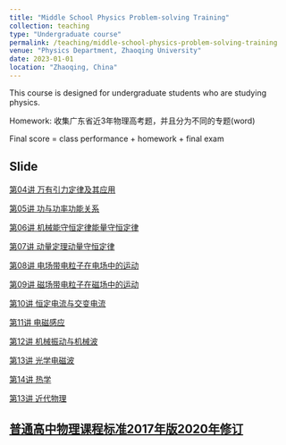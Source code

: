 ```yaml
---
title: "Middle School Physics Problem-solving Training"
collection: teaching
type: "Undergraduate course"
permalink: /teaching/middle-school-physics-problem-solving-training
venue: "Physics Department, Zhaoqing University"
date: 2023-01-01
location: "Zhaoqing, China"
---
```


This course is designed for undergraduate students who are studying physics.

Homework: 收集广东省近3年物理高考题，并且分为不同的专题(word)

Final score = class performance + homework + final exam

## Slide

[第04讲 万有引力定律及其应用](https://shuailiu1990.github.io/files/middle-school-physics-problem-solving-training/第04讲万有引力定律及其应用.pdf)

[第05讲 功与功率功能关系](https://shuailiu1990.github.io/files/middle-school-physics-problem-solving-training/第05讲功与功率功能关系.pdf)

[第06讲 机械能守恒定律能量守恒定律](https://shuailiu1990.github.io/files/middle-school-physics-problem-solving-training/第06讲机械能守恒定律能量守恒定律.pdf)

[第07讲 动量定理动量守恒定律](https://shuailiu1990.github.io/files/middle-school-physics-problem-solving-training/第07讲动量定理动量守恒定律.pdf)

[第08讲 电场带电粒子在电场中的运动](https://shuailiu1990.github.io/files/middle-school-physics-problem-solving-training/第08讲电场带电粒子在电场中的运动.pdf)

[第09讲 磁场带电粒子在磁场中的运动](https://shuailiu1990.github.io/files/middle-school-physics-problem-solving-training/第09讲磁场带电粒子在磁场中的运动.pdf)

[第10讲 恒定电流与交变电流](https://shuailiu1990.github.io/files/middle-school-physics-problem-solving-training/第10讲恒定电流与交变电流.pdf)

[第11讲 电磁感应](https://shuailiu1990.github.io/files/middle-school-physics-problem-solving-training/第11讲电磁感应.pdf)

[第12讲 机械振动与机械波](https://shuailiu1990.github.io/files/middle-school-physics-problem-solving-training/第12讲机械振动与机械波.pdf)

[第13讲 光学电磁波](https://shuailiu1990.github.io/files/middle-school-physics-problem-solving-training/第13讲光学电磁波.pdf)

[第14讲 热学](https://shuailiu1990.github.io/files/middle-school-physics-problem-solving-training/第14讲热学.pdf)

[第13讲 近代物理](https://shuailiu1990.github.io/files/middle-school-physics-problem-solving-training/第15讲近代物理.pdf)

## [普通高中物理课程标准2017年版2020年修订](https://shuailiu1990.github.io/files/middle-school-physics-problem-solving-training/普通高中物理课程标准2017年版2020年修订.pdf)
